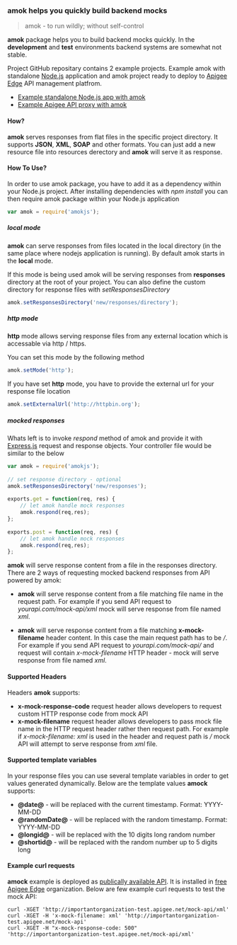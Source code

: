 ### amok helps you quickly build backend mocks

> amok - to run wildly; without self-control

**amok** package helps you to build backend mocks quickly. In the **development** and **test** environments backend systems are somewhat not stable.

Project GitHub repositary contains 2 example projects. Example amok with standalone [Node.js](https://nodejs.org/) application and amok project ready to deploy to [Apigee Edge](http://apigee.com/docs/api-services/content/what-apigee-edge) API management platfrom.

* [Example standalone Node.js app with amok](examples/standalone-amok)
* [Example Apigee API proxy with amok](examples/apigee-amok)


#### How?

**amok** serves responses from flat files in the specific project directory. It supports **JSON**, **XML**, **SOAP** and other formats. You can just add a new resource file into resources derectory and **amok** will serve it as response.


#### How To Use?

In order to use amok package, you have to add it as a dependency within your Node.js project. After installing dependencies with *npm install* you can then require amok package within your Node.js application

```javascript
var amok = require('amokjs'); 
```

##### local mode
**amok** can serve responses from files located in the local directory (in the same place where nodejs application is running). By default amok starts in the **local** mode.

If this mode is being used amok will be serving responses from **responses** directory at the root of your project. You can also define the custom directory for response files with *setResponsesDirectory*

```javascript
amok.setResponsesDirectory('new/responses/directory');
```

##### http mode

**http** mode allows serving response files from any external location which is accessable via http / https.

You can set this mode by the following method

```javascript
amok.setMode('http');
```

If you have set **http** mode, you have to provide the external url for your response file location

```javascript
amok.setExternalUrl('http://httpbin.org');
```

##### mocked responses

Whats left is to invoke *respond* method of amok and provide it with [Express.js](http://expressjs.com/) request and response objects. Your controller file would be similar to the below

```javascript
var amok = require('amokjs');
	
// set response directory - optional
amok.setResponsesDirectory('new/responses');
	
exports.get = function(req, res) {
	// let amok handle mock responses
	amok.respond(req,res);
};
	
exports.post = function(req, res) {
	// let amok handle mock responses
	amok.respond(req,res);
};
```

**amok** will serve response content from a file in the responses directory. There are 2 ways of requesting mocked backend responses from API powered by amok:

* **amok** will serve response content from a file matching file name in the request path. For example if you send API request to *yourapi.com/mock-api/xml* mock will serve response from file named *xml*.

* **amok** will serve response content from a file matching **x-mock-filename** header content. In this case the main request path has to be */*. For example if you send API request to *yourapi.com/mock-api/* and request will contain *x-mock-filename* HTTP header - mock will serve response from file named *xml*.

#### Supported Headers

Headers **amok** supports:

* **x-mock-response-code** request header allows developers to request custom HTTP response code from mock API
* **x-mock-filename** request header allows developers to pass mock file name in the HTTP request header rather then request path. For example if *x-mock-filename: xml* is used in the header and request path is */* mock API will attempt to serve response from *xml* file.

#### Supported template variables

In your response files you can use several template variables in order to get values generated dynamically. Below are the template values **amock** supports:

* **@date@** - will be replaced with the current timestamp. Format: YYYY-MM-DD
* **@randomDate@** - will be replaced with the random timestamp. Format: YYYY-MM-DD
* **@longid@** - will be replaced with the 10 digits long random number
* **@shortid@** - will be replaced with the random number up to 5 digits long

#### Example curl requests

**amock** example is deployed as [publically available API](http://importantorganization-test.apigee.net/mock-api/about). It is installed in [free Apigee Edge](https://accounts.apigee.com/accounts/sign_up) organization. Below are few example curl requests to test the mock API:

	curl -XGET 'http://importantorganization-test.apigee.net/mock-api/xml'
	curl -XGET -H 'x-mock-filename: xml' 'http://importantorganization-test.apigee.net/mock-api'
	curl -XGET -H "x-mock-response-code: 500" 'http://importantorganization-test.apigee.net/mock-api/xml'